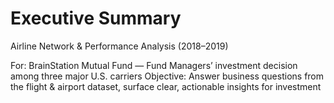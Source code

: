 # Executive Summary 

Airline Network & Performance Analysis (2018–2019)

For: BrainStation Mutual Fund — Fund Managers’ investment decision among three major U.S. carriers
Objective: Answer business questions from the flight & airport dataset, surface clear, actionable insights for investment


